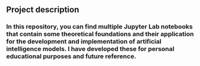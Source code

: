 <h2>Project description</h2>
<h3>In this repository, you can find multiple Jupyter Lab notebooks that contain some theoretical foundations and their application for the development and implementation of artificial intelligence models. I have developed these for personal educational purposes and future reference.</h3>
